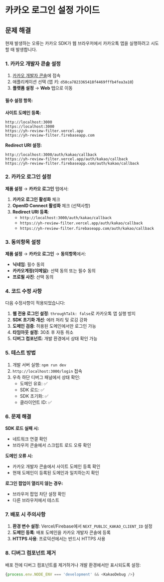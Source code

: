 # 카카오 로그인 설정 가이드

## 문제 해결

현재 발생하는 오류는 카카오 SDK가 웹 브라우저에서 카카오톡 앱을 실행하려고 시도할 때 발생합니다.

### 1. 카카오 개발자 콘솔 설정

1. [카카오 개발자 콘솔](https://developers.kakao.com/)에 접속
2. 애플리케이션 선택 (앱 키: `d58ca7823365418f4469fffb4fea3a10`)
3. **플랫폼 설정** → **Web** 탭으로 이동

#### 필수 설정 항목:

**사이트 도메인 등록:**
```
http://localhost:3000
https://localhost:3000
https://yh-review-filter.vercel.app
https://yh-review-filter.firebaseapp.com
```

**Redirect URI 설정:**
```
http://localhost:3000/auth/kakao/callback
https://yh-review-filter.vercel.app/auth/kakao/callback
https://yh-review-filter.firebaseapp.com/auth/kakao/callback
```

### 2. 카카오 로그인 설정

**제품 설정** → **카카오 로그인** 탭에서:

1. **카카오 로그인 활성화** 체크
2. **OpenID Connect 활성화** 체크 (선택사항)
3. **Redirect URI 등록**:
   - `http://localhost:3000/auth/kakao/callback`
   - `https://yh-review-filter.vercel.app/auth/kakao/callback`
   - `https://yh-review-filter.firebaseapp.com/auth/kakao/callback`

### 3. 동의항목 설정

**제품 설정** → **카카오 로그인** → **동의항목**에서:

- **닉네임**: 필수 동의
- **카카오계정(이메일)**: 선택 동의 또는 필수 동의
- **프로필 사진**: 선택 동의

### 4. 코드 수정 사항

다음 수정사항이 적용되었습니다:

1. **웹 전용 로그인 설정**: `throughTalk: false`로 카카오톡 앱 실행 방지
2. **SDK 초기화 개선**: 에러 처리 및 로깅 강화
3. **도메인 검증**: 허용된 도메인에서만 로그인 가능
4. **타임아웃 설정**: 30초 후 자동 취소
5. **디버그 컴포넌트**: 개발 환경에서 상태 확인 가능

### 5. 테스트 방법

1. 개발 서버 실행: `npm run dev`
2. `http://localhost:3000/login` 접속
3. 우측 하단 디버그 패널에서 상태 확인:
   - 도메인 유효: ✅
   - SDK 로드: ✅
   - SDK 초기화: ✅
   - 클라이언트 ID: ✅

### 6. 문제 해결

**SDK 로드 실패 시:**
- 네트워크 연결 확인
- 브라우저 콘솔에서 스크립트 로드 오류 확인

**도메인 오류 시:**
- 카카오 개발자 콘솔에서 사이트 도메인 등록 확인
- 현재 도메인이 등록된 도메인과 일치하는지 확인

**로그인 팝업이 열리지 않는 경우:**
- 브라우저 팝업 차단 설정 확인
- 다른 브라우저에서 테스트

### 7. 배포 시 주의사항

1. **환경 변수 설정**: Vercel/Firebase에서 `NEXT_PUBLIC_KAKAO_CLIENT_ID` 설정
2. **도메인 등록**: 배포 도메인을 카카오 개발자 콘솔에 등록
3. **HTTPS 사용**: 프로덕션에서는 반드시 HTTPS 사용

### 8. 디버그 컴포넌트 제거

배포 전에 디버그 컴포넌트를 제거하거나 개발 환경에서만 표시되도록 설정:

```typescript
{process.env.NODE_ENV === 'development' && <KakaoDebug />}
```